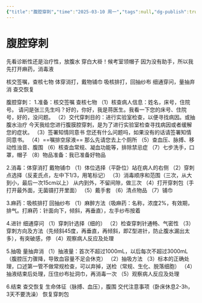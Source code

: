 ```yaml
---
{"title":"腹腔穿刺","time":"2025-03-10 周一","tags":null,"dg-publish":true,"permalink":"/200 学习/208 内科学/第04篇 消化系统/第00章 操作实践/腹腔穿刺/","dgPassFrontmatter":true,"created":"2025-03-10T09:26:50.000+08:00","updated":"2025-03-10T09:48:25.000+08:00"}
---
```


# 腹腔穿刺
先看诊断性还是治疗性，放腹水
穿白大褂！候考室领帽子
因为没有助手，所以我先打开麻药，消毒液

核交签嘱，查核七物
体穿消打，戴物铺巾
吸核排打，回抽纱布
细通穿问，量抽弃消
查交恢复

腹腔穿刺：
1.准备：核交签嘱 查核七物
（1）核查病人信息：姓名，床号，住院号。
请问是张三先生吗？好的，你好，我是蒋医生。我看一下您的床号、住院号，好的，没问题。
（2）交代穿刺目的：进行实验室检查，以便寻找病因。或抽腹水治疗
今天我给您进行腹膜腔穿刺，是为了进行实验室检查寻找病因或者缓解您的症状。
（3）签署知情同意书
您还有什么问题吗，如果没有的话请签署知情同意书。
（4）==嘱排空尿液==
那么先请您去上个厕所
（5）查血压、脉搏、移动性浊音、腹围
（6）核查血常规、凝血功能等，排除禁忌症
（7）七步洗手，口罩，帽子
（8）物品准备：我已准备好物品

2.消毒：体穿消打 戴物铺巾
（1）体位选择（平卧位）站在病人的右侧
（2）穿刺点选择（反麦氏点，左中下1/3，用笔标记）
（3）消毒顺序和范围（三次，从大到小，最后一次15cm以上）
从内到外，不留间隙，做三次
（4）打开穿刺包（手打开最外面，无菌镊打开里面）
（5）戴手套
（6）清点物品
（7）铺巾

3.麻药：吸核排打 回抽纱布
（1）麻醉方法（吸麻药：名称，浓度2%，有效期，排气。打麻药：针面向下，倾斜，再垂直），左手纱布按着

4.进针 细通穿问
（1）穿刺针选择（细的）
（2）检查穿刺针通畅、气密性
（3）穿刺方向及方法（先倾斜45度，再垂直，再倾斜，即Z型进针，防止腹水漏出太多），有突破感，停
（4）观察病人反应及处理

5.抽吸  量抽弃消
（1）抽液量：首次不超过1000mL，以后每次不超过3000mL（腹腔压力骤降，导致血容量不足会休克）
（2）抽吸方法
（3）标本的正确处理，口述第一管不做常规检查，可以弃掉，送检（常规、生化、脱落细胞）
（4）抽液结束后处理，压住纱布扯洞巾，再消毒一次
（5）观察病人反应及处理

6.结束 查交恢复
生命体征（脉搏、血压），腹围
交代注意事项（卧床休息2-3h，3天不要洗澡）
恢复穿刺包





















































































































































































































































































































































































































































